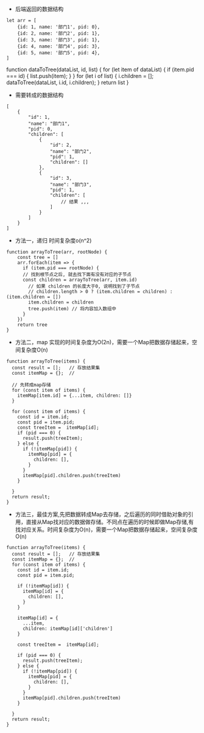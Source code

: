 
- 后端返回的数据结构  
```
let arr = [
    {id: 1, name: '部门1', pid: 0},
    {id: 2, name: '部门2', pid: 1},
    {id: 3, name: '部门3', pid: 1},
    {id: 4, name: '部门4', pid: 3},
    {id: 5, name: '部门5', pid: 4},
]

```
function dataToTree(dataList, id, list) {
  for (let item of dataList) {
    if (item.pid === id) {
      list.push(item);
    }
  }
  for (let i of list) {
    i.children = [];
    dataToTree(dataList, i.id, i.children);
  }
  return list
}


- 需要转成的数据结构  
``` 
[
    {
        "id": 1,
        "name": "部门1",
        "pid": 0,
        "children": [
            {
                "id": 2,
                "name": "部门2",
                "pid": 1,
                "children": []
            },
            {
                "id": 3,
                "name": "部门3",
                "pid": 1,
                "children": [
                    // 结果 ,,,
                ]
            }
        ]
    }
]
```

- 方法一，递归 时间复杂度o(n^2)
```
function arrayToTree(arr, rootNode) {
    const tree = []
    arr.forEach(item => {
      if (item.pid === rootNode) {
      // 找到根节点之后, 就去找下面有没有对应的子节点
      const children = arrayToTree(arr, item.id)
        // 如果 children 的长度大于0, 说明找到了子节点
        // children.length > 0 ? (item.children = children) : (item.children = [])
        item.children = children
        tree.push(item) // 将内容加入数组中
      }
    })
    return tree
}
```

- 方法二，map 实现的时间复杂度为O(2n)，需要一个Map把数据存储起来，空间复杂度O(n)
```
function arrayToTree(items) {
  const result = [];   // 存放结果集
  const itemMap = {};  // 
    
  // 先转成map存储
  for (const item of items) {
    itemMap[item.id] = {...item, children: []}
  }
  
  for (const item of items) {
    const id = item.id;
    const pid = item.pid;
    const treeItem =  itemMap[id];
    if (pid === 0) {
      result.push(treeItem);
    } else {
      if (!itemMap[pid]) {
        itemMap[pid] = {
          children: [],
        }
      }
      itemMap[pid].children.push(treeItem)
    }

  }
  return result;
}
```

- 方法三，最佳方案,先把数据转成Map去存储，之后遍历的同时借助对象的引用，直接从Map找对应的数据做存储。不同点在遍历的时候即做Map存储,有找对应关系。时间复杂度为O(n)，需要一个Map把数据存储起来，空间复杂度O(n)
```
function arrayToTree(items) {
  const result = [];   // 存放结果集
  const itemMap = {};  // 
  for (const item of items) {
    const id = item.id;
    const pid = item.pid;

    if (!itemMap[id]) {
      itemMap[id] = {
        children: [],
      }
    }

    itemMap[id] = {
      ...item,
      children: itemMap[id]['children']
    }

    const treeItem =  itemMap[id];

    if (pid === 0) {
      result.push(treeItem);
    } else {
      if (!itemMap[pid]) {
        itemMap[pid] = {
          children: [],
        }
      }
      itemMap[pid].children.push(treeItem)
    }

  }
  return result;
}

```
